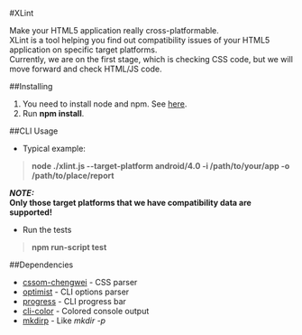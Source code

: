 #XLint

Make your HTML5 application really cross-platformable.<br>
XLint is a tool helping you find out compatibility issues of your HTML5 application on specific target platforms.<br>
Currently, we are on the first stage, which is checking CSS code, but we will move forward and check HTML/JS code.

##Installing
1. You need to install node and npm. See [here](http://nodejs.org).
2. Run **npm install**.

##CLI Usage
* Typical example:
> **node ./xlint.js --target-platform android/4.0 -i /path/to/your/app -o /path/to/place/report**

***NOTE:***<br>
**Only those target platforms that we have compatibility data are supported!**

* Run the tests
> **npm run-script test**

##Dependencies
- [cssom-chengwei](https://github.com/wuchengwei/CSSOM) - CSS parser
- [optimist](https://github.com/substack/node-optimist) - CLI options parser
- [progress](https://github.com/visionmedia/node-progress) - CLI progress bar
- [cli-color](https://github.com/medikoo/cli-color) - Colored console output
- [mkdirp](https://github.com/substack/node-mkdirp) - Like _mkdir -p_